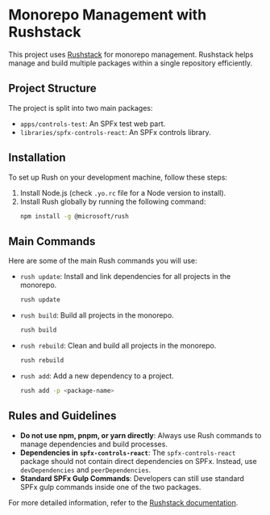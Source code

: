 # Monorepo Management with Rushstack

This project uses [Rushstack](https://rushstack.io/) for monorepo management. Rushstack helps manage and build multiple packages within a single repository efficiently.

## Project Structure

The project is split into two main packages:
- `apps/controls-test`: An SPFx test web part.
- `libraries/spfx-controls-react`: An SPFx controls library.

## Installation

To set up Rush on your development machine, follow these steps:

1. Install Node.js (check `.yo.rc` file for a Node version to install).
2. Install Rush globally by running the following command:
    ```sh
    npm install -g @microsoft/rush
    ```

## Main Commands

Here are some of the main Rush commands you will use:

- `rush update`: Install and link dependencies for all projects in the monorepo.
    ```sh
    rush update
    ```
- `rush build`: Build all projects in the monorepo.
    ```sh
    rush build
    ```
- `rush rebuild`: Clean and build all projects in the monorepo.
    ```sh
    rush rebuild
    ```
- `rush add`: Add a new dependency to a project.
    ```sh
    rush add -p <package-name>
    ```

## Rules and Guidelines

- **Do not use npm, pnpm, or yarn directly**: Always use Rush commands to manage dependencies and build processes.
- **Dependencies in `spfx-controls-react`**: The `spfx-controls-react` package should not contain direct dependencies on SPFx. Instead, use `devDependencies` and `peerDependencies`.
- **Standard SPFx Gulp Commands**: Developers can still use standard SPFx gulp commands inside one of the two packages.

For more detailed information, refer to the [Rushstack documentation](https://rushstack.io/).